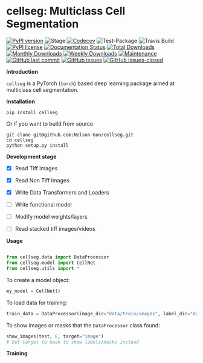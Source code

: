 # cellseg: Multiclass Cell Segmentation 

[![PyPI version](https://badge.fury.io/py/cellseg.svg)](https://badge.fury.io/py/cellseg) 
![Stage](https://www.repostatus.org/badges/latest/wip.svg)
[![Codecov](https://codecov.io/gh/Nelson-Gon/cellseg/branch/main/graph/badge.svg)](https://codecov.io/gh/Nelson-Gon/cellseg?branch=main)
![Test-Package](https://github.com/Nelson-Gon/cellseg/workflows/Test-Package/badge.svg)
![Travis Build](https://travis-ci.com/Nelson-Gon/cellseg.svg?branch=main)
[![PyPI license](https://img.shields.io/pypi/l/cellseg.svg)](https://pypi.python.org/pypi/cellseg/) 
[![Documentation Status](https://readthedocs.org/projects/cellseg/badge/?version=latest)](https://cellseg.readthedocs.io/en/latest/?badge=latest)
[![Total Downloads](https://pepy.tech/badge/cellseg)](https://pepy.tech/project/cellseg)
[![Monthly Downloads](https://pepy.tech/badge/cellseg/month)](https://pepy.tech/project/cellseg)
[![Weekly Downloads](https://pepy.tech/badge/cellseg/week)](https://pepy.tech/project/cellseg)
[![Maintenance](https://img.shields.io/badge/Maintained%3F-yes-green.svg)](https://GitHub.com/Nelson-Gon/cellseg/graphs/commit-activity)
[![GitHub last commit](https://img.shields.io/github/last-commit/Nelson-Gon/cellseg.svg)](https://github.com/Nelson-Gon/cellseg/commits/main)
[![GitHub issues](https://img.shields.io/github/issues/Nelson-Gon/cellseg.svg)](https://GitHub.com/Nelson-Gon/cellseg/issues/)
[![GitHub issues-closed](https://img.shields.io/github/issues-closed/Nelson-Gon/cellseg.svg)](https://GitHub.com/Nelson-Gon/cellseg/issues?q=is%3Aissue+is%3Aclosed)

**Introduction**



`cellseg` is a PyTorch (`torch`) based deep learning package aimed at multiclass cell segmentation. 

**Installation**

```shell
pip install cellseg 
```
Or if you want to build from source 

```shell
git clone git@github.com:Nelson-Gon/cellseg.git
cd cellseg
python setup.py install 

```

**Development stage**

- [x] Read Tiff Images

- [x] Read Non Tiff Images

- [x] Write Data Transformers and Loaders

- [ ] Write functional model 

- [ ] Modify model weights/layers

- [ ] Read stacked tiff images/videos 




**Usage**

```python

from cellseg.data import DataProcessor
from cellseg.model import CellNet
from cellseg.utils import * 
```

To create a model object:

```python
my_model = CellNet()
```

To load data for training:

```python
train_data = DataProcessor(image_dir="data/train/images", label_dir="data/train/images", image_suffix="tif")
```

To show images or masks that the `DataProcessor` class found:

```python
show_images(test, 8, target="image")
# Set target to mask to show labels/masks instead 
```

**Training**


